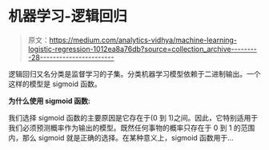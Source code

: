# 机器学习-逻辑回归

> 原文：<https://medium.com/analytics-vidhya/machine-learning-logistic-regression-1012ea8a76db?source=collection_archive---------28----------------------->

逻辑回归又名分类是监督学习的子集。分类机器学习模型依赖于二进制输出。一个这样的模型是 sigmoid 函数。

**为什么使用 sigmoid 函数:**

我们选择 sigmoid 函数的主要原因是它存在于(0 到 1)之间。因此，它特别适用于我们必须预测概率作为输出的模型。既然任何事物的概率只存在于 0 到 1 的范围内，那么 sigmoid 就是正确的选择。在某种意义上，sigmoid 函数用于…